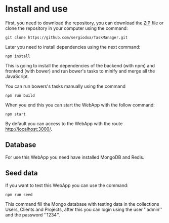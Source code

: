 # Install and use

First, you need to download the repository, you can download the [ZIP](https://github.com/sergiodxa/TaskManager/archive/master.zip "ZIP") file or clone the repository in your computer using the command:

```
git clone https://github.com/sergiodxa/TaskManager.git
```

Later you need to install dependencies using the next command:

```
npm install
```

This is going to install the dependencies of the backend (with npm) and frontend (with bower) and run bower's tasks to minify and merge all the JavaScript.

You can run bowers's tasks manually using the command

```
npm run build
```

When you end this you can start the WebApp with the follow command:

```
npm start
```

By default you can access to the WebApp with the route [http://localhost:3000/](http://localhost:3000/ "http://localhost:3000/").

## Database
For use this WebApp you need have installed MongoDB and Redis.

## Seed data
If you want to test this WebApp you can use the command:

```
npm run seed
```

This command fill the Mongo database with testing data in the collections Users, Clients and Projects, after this you can login using the user ''admin'' and the password ''1234''.
